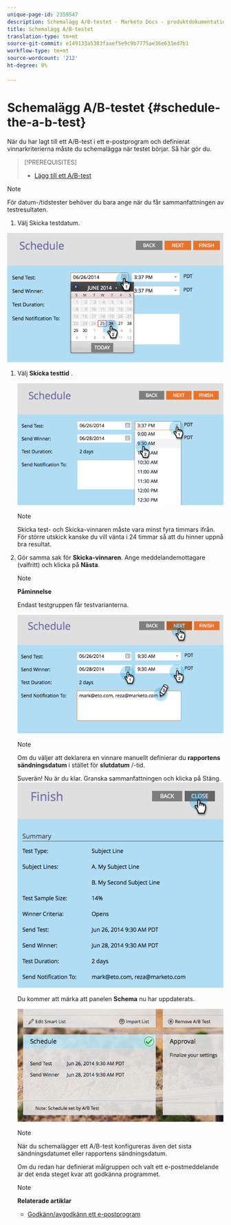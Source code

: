 ```yaml
---
unique-page-id: 2359547
description: Schemalägg A/B-testet - Marketo Docs - produktdokumentation
title: Schemalägg A/B-testet
translation-type: tm+mt
source-git-commit: e149133a5383faaef5e9c9b7775ae36e633ed7b1
workflow-type: tm+mt
source-wordcount: '212'
ht-degree: 0%

---
```



# Schemalägg A/B-testet {#schedule-the-a-b-test}

När du har lagt till ett A/B-test i ett e-postprogram och definierat vinnarkriterierna måste du schemalägga när testet börjar. Så här gör du.

>[!PREREQUISITES]
>
>* [Lägg till ett A/B-test](add-an-a-b-test.md)

>



>[!NOTE]
>
>För datum-/tidstester behöver du bara ange när du får sammanfattningen av testresultaten.

1. Välj Skicka testdatum.

![](assets/image2014-9-12-15-3a59-3a54.png)

1. Välj **Skicka testtid** .

   ![](assets/image2014-9-12-16-3a0-3a2.png)

   >[!NOTE]
   >
   >Skicka test- och Skicka-vinnaren måste vara minst fyra timmars ifrån. För större utskick kanske du vill vänta i 24 timmar så att du hinner uppnå bra resultat.

1. Gör samma sak för **Skicka-vinnaren**. Ange meddelandemottagare (valfritt) och klicka på **Nästa**.

   >[!NOTE]
   >
   >**Påminnelse**
   >
   >
   >Endast testgruppen får testvarianterna.

   ![](assets/image2014-9-12-16-3a0-3a12.png)

   >[!NOTE]
   >
   >Om du väljer att deklarera en vinnare manuellt definierar du **rapportens sändningsdatum** i stället för **slutdatum** /-tid.

   Suverän! Nu är du klar. Granska sammanfattningen och klicka på Stäng.
   ![](assets/image2014-9-12-16-3a1-3a23.png)

   Du kommer att märka att panelen **Schema** nu har uppdaterats.

   ![](assets/image2014-9-12-16-3a1-3a33.png)

   >[!NOTE]
   >
   >När du schemalägger ett A/B-test konfigureras även det sista sändningsdatumet eller rapportens sändningsdatum.

   Om du redan har definierat målgruppen och valt ett e-postmeddelande är det enda steget kvar att godkänna programmet.

   >[!NOTE]
   >
   >**Relaterade artiklar**
   >
   >    
   >    
   >    * [Godkänn/avgodkänn ett e-postprogram](../../../../../product-docs/email-marketing/email-programs/email-program-actions/approve-unapprove-an-email-program.md)



